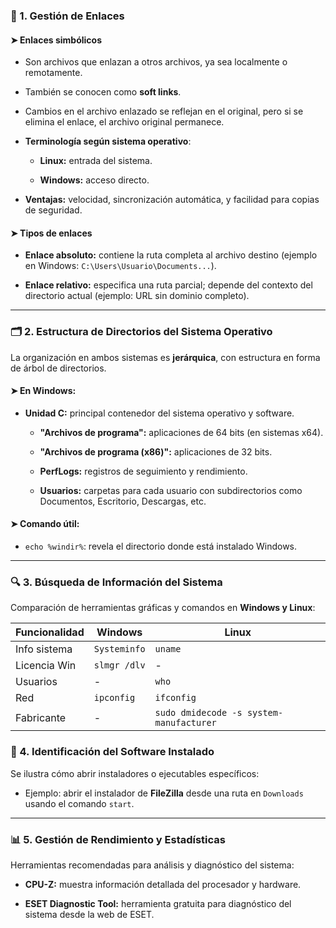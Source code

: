 ### 🔗 1. Gestión de Enlaces

#### ➤ Enlaces simbólicos

- Son archivos que enlazan a otros archivos, ya sea localmente o remotamente.
    
- También se conocen como **soft links**.
    
- Cambios en el archivo enlazado se reflejan en el original, pero si se elimina el enlace, el archivo original permanece.
    
- **Terminología según sistema operativo**:
    
    - **Linux:** entrada del sistema.
        
    - **Windows:** acceso directo.
        
- **Ventajas:** velocidad, sincronización automática, y facilidad para copias de seguridad.
    

#### ➤ Tipos de enlaces

- **Enlace absoluto:** contiene la ruta completa al archivo destino (ejemplo en Windows: `C:\Users\Usuario\Documents...`).
    
- **Enlace relativo:** especifica una ruta parcial; depende del contexto del directorio actual (ejemplo: URL sin dominio completo).
    

---

### 🗂️ 2. Estructura de Directorios del Sistema Operativo

La organización en ambos sistemas es **jerárquica**, con estructura en forma de árbol de directorios.

#### ➤ En Windows:

- **Unidad C:** principal contenedor del sistema operativo y software.
    
    - **"Archivos de programa":** aplicaciones de 64 bits (en sistemas x64).
        
    - **"Archivos de programa (x86)":** aplicaciones de 32 bits.
        
    - **PerfLogs:** registros de seguimiento y rendimiento.
        
    - **Usuarios:** carpetas para cada usuario con subdirectorios como Documentos, Escritorio, Descargas, etc.
        

#### ➤ Comando útil:

- `echo %windir%`: revela el directorio donde está instalado Windows.

---

### 🔍 3. Búsqueda de Información del Sistema

Comparación de herramientas gráficas y comandos en **Windows y Linux**:

|Funcionalidad|Windows|Linux|
|---|---|---|
|Info sistema|`Systeminfo`|`uname`|
|Licencia Win|`slmgr /dlv`|-|
|Usuarios|-|`who`|
|Red|`ipconfig`|`ifconfig`|
|Fabricante|-|`sudo dmidecode -s system-manufacturer`|
### 🧾 4. Identificación del Software Instalado

Se ilustra cómo abrir instaladores o ejecutables específicos:

- Ejemplo: abrir el instalador de **FileZilla** desde una ruta en `Downloads` usando el comando `start`.
    

---

### 📊 5. Gestión de Rendimiento y Estadísticas

Herramientas recomendadas para análisis y diagnóstico del sistema:

- **CPU-Z:** muestra información detallada del procesador y hardware.
    
- **ESET Diagnostic Tool:** herramienta gratuita para diagnóstico del sistema desde la web de ESET.